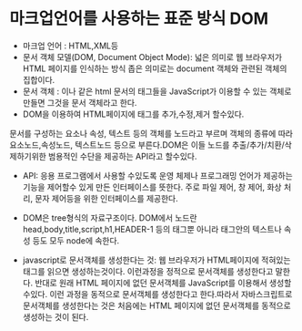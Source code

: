 # 마크업언어를 사용하는 표준 방식 DOM
+ 마크업 언어 : HTML,XML등 
+ 문서 객체 모델(DOM, Document Object Mode): 넓은 의미로 웹 브라우저가 HTML 페이지를 인식하는 방식
                                            좁은 의미로는 document 객체와 관련된 객체의 집합이다.
+ 문서 객체 : <html> 이나 <body> 같은 html 문서의 태그들을 JavaScript가 이용할 수 있는 객체로 만들면 그것을 문서 객체라고 한다.
+ DOM을 이용하여 HTML페이지에 태그를 추가,수정,제거 할수있다.
  
문서를 구성하는 요소나 속성, 텍스트 등의 객체를 노드라고 부르며 객체의 종류에 따라 요소노드,속성노드, 텍스트노드
등으로 부른다.DOM은 이들 노드를 추출/추가/치환/삭제하기위한 범용적인 수단을 제공하는 API라고 할수있다.
+ API: 응용 프로그램에서 사용할 수있도록 운영 체제나 프로그래밍 언어가 제공하는 기능을 제어할수 있게 만든 인터페이스를 뜻한다.
       주로 파일 제어, 창 제어, 화상 처리, 문자 제어등을 위한 인터페이스를 제공한다.
       
+ DOM은 tree형식의 자료구조이다. DOM에서 노드란 head,body,title,script,h1,HEADER-1 등의 태그뿐 아니라 태그안의 텍스트나 속성 등도
  모두 node에 속한다.

+ javascript로 문서객체를 생성한다는 것: 웹 브라우저가 HTML페이지에 적혀있는 태그를 읽으면 생성하는것이다. 이런과정을 정적으로 문서객체를
                                      생성한다고 말한다. 반대로 원래 HTML 페이지에 없던 문서객체를 JavaScript를 이용해서 생성할수있다.
                                      이런 과정을 동적으로 문서객체를 생성한다고 한다.따라서 자바스크립트로 문서객체를 생성한다는 것은 
                                      처음에는 HTML 페이지에 없던 문서객체를 동적으로 생성하는 것이 된다.
                                      
                                      
